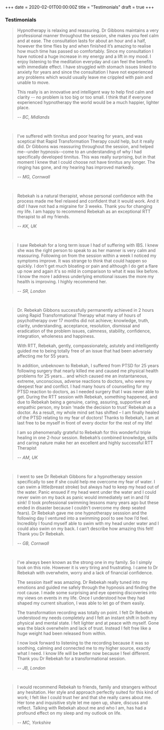 +++
date = 2020-02-01T00:00:00Z
title = "Testimonials"
draft = true
+++

### Testimonials

> Hypnotherapy is relaxing and reassuring. Dr Gibbons maintains a very professional manner throughout the session, she makes you feel calm and at ease. The consultation lasts for about an hour and a half, however the time flies by and when finished it’s amazing to realise how much time has passed so comfortably. Since my consultation I have noticed a huge increase in my energy and a lift in my mood. I enjoy listening to the meditation everyday and can feel the benefits with immediate effect. I have struggled with stomach issues linked to anxiety for years and since the consultation I have not experienced any problems which would usually leave me crippled with pain and unable to move.
>
> This really is an innovative and intelligent way to help find calm and clarity -- no problem is too big or too small. I think that if everyone experienced hypnotherapy the world would be a much happier, lighter place.
>
> -- <cite>BC, Midlands</cite>

<br />

> I've suffered with tinnitus and poor hearing for years, and was sceptical that Rapid Transformation Therapy could help, but it really did. Dr Gibbons was reassuring throughout the session, and helped me--under hypnosis--come to an understanding of why I had specifically developed tinnitus. This was really surprising, but in that moment I knew that I could choose not have tinnitus any longer. The ringing has gone, and my hearing has improved markedly.
>
> -- <cite>MG, Cornwall</cite>

<br />

> Rebekah is a natural therapist, whose personal confidence with the process made me feel relaxed and confident that it would work. And it did! I have not had a migraine for 3 weeks. Thank you for changing my life. I am happy to recommend Rebekah as an exceptional RTT therapist to all my friends.
>
> -- <cite>KK, UK</cite>

<br />

> I saw Rebekah for a long term issue I had of suffering with IBS.  I knew she was the right person to speak to as her manner is very calm and reassuring. Following on from the session within a week I noticed my symptoms improve.  It was strange to think that could happen so quickly.  I don't get much bloating or pain and although I do get a flare up now and again it's so mild in comparison to what it was like before. I know the more I address underlying emotional issues the more my health is improving.  I highly recommend her.
>
> -- <cite>SR, London</cite>

<br />

> Dr. Rebekah Gibbons successfully permanently achieved in 2 hours using Rapid Transformational Therapy what many of hours of psychotherapy over 17 months did not achieve; knowledge, truth, clarity, understanding, acceptance, resolution, dismissal and eradication of the problem issues, calmness, stability, confidence, integration, wholeness and happiness.
>
> With RTT, Rebekah, gently, compassionately, astutely and intelligently guided me to being totally free of an issue that had been adversely affecting me for 55 years.
>
> In addition, unbeknown to Rebekah, I suffered from PTSD for 25 years following surgery that nearly killed me and caused me physical health problems for 25 years... and which caused me an instantaneous, extreme, unconscious, adverse reactions to doctors, who were my deepest fear and conflict. I had many hours of counselling for my PTSD reaction to doctors, as I needed surgery that I was never able to get. During the RTT session with Rebekah, something happened, and due to Rebekah being a genuine, caring, assuring, supportive and empathic person, my brain ‘made the decision to trust’ Rebekah as a doctor. As a result, my whole mind set has shifted – I am finally healed of the PTSD relating to my fear of doctors! Thanks to Rebekah, I am at last free to be myself in front of every doctor for the rest of my life!
>
> I am so phenomenally grateful to Rebekah for this wonderful triple healing in one 2-hour session. Rebekah’s combined knowledge, skills and caring nature make her an excellent and highly successful RTT Therapist
>
> -- <cite>AM, UK<cite>

<br />

> I went to see Dr Rebekah Gibbons for a hypnotherapy session specifically to see if she could help me overcome my fear of water. I can swim a little(breast stroke) but always had to keep my head out of the water. Panic ensued if my head went under the water and I could never swim on my back as panic would immediately set in and I’d sink! (I took professional swimming lessons many years ago but these ended in disaster because I couldn’t overcome my deep seated fears). Dr Rebekah gave me one hypnotherapy sesssion and the following day I ventured into a swimming pool to see how I’d feel. Incredibly I found myself able to swim with my head under water and I could also swim on my back. I can’t describe how amazing this felt! Thank you Dr Rebekah.
>
> -- <cite>GB, Cornwall</cite>

<br />

> I've always been known as the strong one in my family. So I simply took on this role. However it is very tiring and frustrating. I came to Dr Rebekah with overwhelm, worry and a lack of financial confidence. 
>
> The session itself was amazing. Dr Rebekah really tuned into my emotions and guided me safely through the hypnosis and finding the root cause. I made some surprising and eye opening discoveries into my views on events in my life. Once I understood how they had shaped my current situation, I was able to let go of them easily. 
> 
> The transformation recording was totally on point. I felt Dr Rebekah understood my needs completely and I felt an instant shift in both my physical and mental state. I felt lighter and at peace with myself. Gone was the black overwhelm and lack of trust. Instead I felt free like a huge weight had been released from within. 
> 
> I now look forward to listening to the recording because it was so soothing, calming and connected me to my higher source, exactly what I need. I know life will be better now because I feel different. Thank you Dr Rebekah for a transformational session.
>
> -- <cite>JB, London</cite>

<br />

> I would recommend Rebekah to friends, family and strangers without any hesitation. Her style and approach perfectly suited for this kind of work; I felt like I could trust her and that she really cares about me. Her tone and inquisitive style let me open up, share, discuss and reflect. Talking with Rebekah about me and who I am, has had a profound effect on my sleep and my outlook on life.  
>
> -- <cite>MC, Yorkshire</cite>